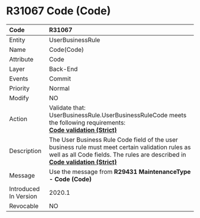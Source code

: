 # R31067 Code (Code)

Code|R31067
|:----|:----
Entity|UserBusinessRule
Name|Code(Code)
Attribute|Code
Layer|Back-End
Events|Commit
Priority|Normal
Modify|NO
Action|Validate that:<br/> UserBusinessRule.UserBusinessRuleCode meets the following requirements: <br/>**[Code validation (Strict)](https://docs.erp.net/tech/reference/glossary/entities-validation/code-validation-strict.html)**
Description|The User Business Rule Code field of the user business rule must meet certain validation rules as well as all Code fields. The rules are described in **[Code validation (Strict)](https://docs.erp.net/tech/reference/glossary/entities-validation/code-validation-strict.html)**
Message|Use the message from **R29431 MaintenanceType - Code (Code)**
Introduced In Version|2020.1
Revocable|NO
